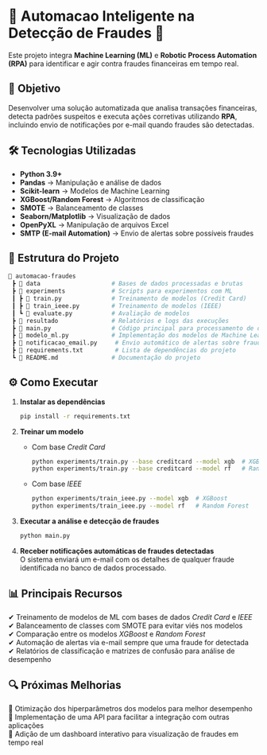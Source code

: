 # 🏦 Automacao Inteligente na Detecção de Fraudes 🚀  

Este projeto integra **Machine Learning (ML)** e **Robotic Process Automation (RPA)** para identificar e agir contra fraudes financeiras em tempo real.  

## 📌 Objetivo  
Desenvolver uma solução automatizada que analisa transações financeiras, detecta padrões suspeitos e executa ações corretivas utilizando **RPA**, incluindo envio de notificações por e-mail quando fraudes são detectadas.  

## 🛠 Tecnologias Utilizadas  
- **Python 3.9+**  
- **Pandas** → Manipulação e análise de dados  
- **Scikit-learn** → Modelos de Machine Learning  
- **XGBoost/Random Forest** → Algoritmos de classificação  
- **SMOTE** → Balanceamento de classes  
- **Seaborn/Matplotlib** → Visualização de dados  
- **OpenPyXL** → Manipulação de arquivos Excel  
- **SMTP (E-mail Automation)** → Envio de alertas sobre possíveis fraudes  

## 📂 Estrutura do Projeto  
```bash
📂 automacao-fraudes
 ┣ 📂 data                    # Bases de dados processadas e brutas
 ┣ 📂 experiments             # Scripts para experimentos com ML
 ┃ ┣ 📜 train.py              # Treinamento de modelos (Credit Card)
 ┃ ┣ 📜 train_ieee.py         # Treinamento de modelos (IEEE)
 ┃ ┗ 📜 evaluate.py           # Avaliação de modelos
 ┣ 📂 resultado               # Relatórios e logs das execuções
 ┣ 📜 main.py                 # Código principal para processamento de dados e automação RPA
 ┣ 📜 modelo_ml.py            # Implementação dos modelos de Machine Learning
 ┣ 📜 notificacao_email.py     # Envio automático de alertas sobre fraudes detectadas
 ┣ 📜 requirements.txt         # Lista de dependências do projeto
 ┗ 📜 README.md               # Documentação do projeto
```

## ⚙️ Como Executar  

1. **Instalar as dependências**  
   ```bash
   pip install -r requirements.txt
   ```

2. **Treinar um modelo**  
   - Com base *Credit Card*  
     ```bash
     python experiments/train.py --base creditcard --model xgb  # XGBoost  
     python experiments/train.py --base creditcard --model rf   # Random Forest  
     ```
   - Com base *IEEE*  
     ```bash
     python experiments/train_ieee.py --model xgb  # XGBoost  
     python experiments/train_ieee.py --model rf   # Random Forest  
     ```

3. **Executar a análise e detecção de fraudes**  
   ```bash
   python main.py
   ```

4. **Receber notificações automáticas de fraudes detectadas**  
   O sistema enviará um e-mail com os detalhes de qualquer fraude identificada no banco de dados processado.  

## 📊 Principais Recursos  
✔ Treinamento de modelos de ML com bases de dados *Credit Card* e *IEEE*  
✔ Balanceamento de classes com SMOTE para evitar viés nos modelos  
✔ Comparação entre os modelos *XGBoost* e *Random Forest*  
✔ Automação de alertas via e-mail sempre que uma fraude for detectada  
✔ Relatórios de classificação e matrizes de confusão para análise de desempenho  

## 🔍 Próximas Melhorias  
🔹 Otimização dos hiperparâmetros dos modelos para melhor desempenho  
🔹 Implementação de uma API para facilitar a integração com outras aplicações  
🔹 Adição de um dashboard interativo para visualização de fraudes em tempo real  
